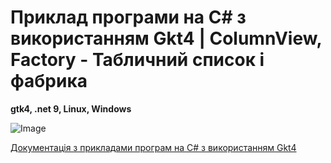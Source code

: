 # Приклад програми на С# з використанням Gkt4 | ColumnView, Factory - Табличний список і фабрика
<b>gtk4, .net 9, Linux, Windows</b> <br/>

![Image](https://accounting.org.ua/files/column_view_gtk4.gif)

[ Документація з прикладами програм на С# з використанням Gkt4 ](https://accounting.org.ua/watch/section/news/code-00000020)